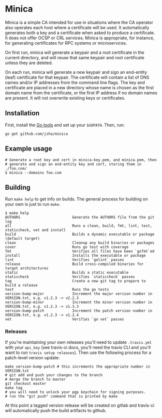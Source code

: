 # Minica

Minica is a simple CA intended for use in situations where the CA operator
also operates each host where a certificate will be used. It automatically
generates both a key and a certificate when asked to produce a certificate.
It does not offer OCSP or CRL services. Minica is appropriate, for instance,
for generating certificates for RPC systems or microservices.

On first run, minica will generate a keypair and a root certificate in the
current directory, and will reuse that same keypair and root certificate
unless they are deleted.

On each run, minica will generate a new keypair and sign an end-entity (leaf)
certificate for that keypair. The certificate will contain a list of DNS names
and/or IP addresses from the command line flags. The key and certificate are
placed in a new directory whose name is chosen as the first domain name from
the certificate, or the first IP address if no domain names are present. It
will not overwrite existing keys or certificates.

## Installation

First, install the [Go tools](https://golang.org/dl/) and set up your `$GOPATH`.
Then, run:

`go get github.com/jsha/minica`

## Example usage

```
# Generate a root key and cert in minica-key.pem, and minica.pem, then
# generate and sign an end-entity key and cert, storing them in ./foo.com/
$ minica --domains foo.com
```

## Building

Run `make help` to get info on builds. The general process for building on your own is just to run `make`. 

```
$ make help
AUTHORS                        Generate the AUTHORS file from the git log
all                            Runs a clean, build, fmt, lint, test, staticcheck, vet and install
build                          Builds a dynamic executable or package (default target)
clean                          Cleanup any build binaries or packages
cover                          Runs go test with coverage
fmt                            Verifies all files have been `gofmt`ed
install                        Installs the executable or package
lint                           Verifies `golint` passes
release                        Build cross-compiled binaries for target architectures
static                         Builds a static executable
staticcheck                    Verifies `staticcheck` passes
tag                            Create a new git tag to prepare to build a release
test                           Runs the go tests
version-bump-major             Increment the major version number in VERSION.txt, e.g. v1.2.3 -> v2.2.3
version-bump-minor             Increment the minor version number in VERSION.txt, e.g. v1.2.3 -> v1.3.3
version-bump-patch             Increment the patch version number in VERSION.txt, e.g. v1.2.3 -> v1.2.4
vet                            Verifies `go vet` passes
```

### Releases


If you're maintaining your own releases you'll need to update `.travis.yml` with your `api_key` (see travis-ci docs, you'll need the travis CLI and you'll want to run `travis setup releases`). Then use the following process for a patch-level version update:

```
make version-bump-patch # this increments the appropriate number in VERSION.txt
# git add and push your changes to the branch
# merge the branch to master
git checkout master
make tag
# you will need to unlock your pgp keychain for signing purposes.
# run the "git push" command that is printed by make
```

At this point a tagged version release will be created on gitlab and travis-ci will automatically push the build artifacts to github.
